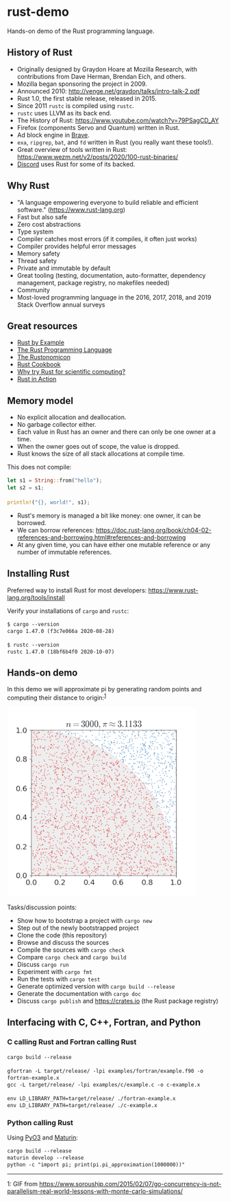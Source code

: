 

# rust-demo

Hands-on demo of the Rust programming language.


## History of Rust

- Originally designed by Graydon Hoare at Mozilla Research, with contributions from Dave Herman, Brendan Eich, and others.
- Mozilla began sponsoring the project in 2009.
- Announced 2010: http://venge.net/graydon/talks/intro-talk-2.pdf
- Rust 1.0, the first stable release, released in 2015.
- Since 2011 `rustc` is compiled using `rustc`.
- `rustc` uses LLVM as its back end.
- The History of Rust: https://www.youtube.com/watch?v=79PSagCD_AY
- Firefox (components Servo and Quantum) written in Rust.
- Ad block engine in [Brave](https://brave.com/).
- `exa`, `ripgrep`, `bat`, and `fd` written in Rust (you really want these tools!).
- Great overview of tools written in Rust: https://www.wezm.net/v2/posts/2020/100-rust-binaries/
- [Discord](https://discord.com/) uses Rust for some of its backed.


## Why Rust

- "A language empowering everyone to build reliable and efficient software." (https://www.rust-lang.org)
- Fast but also safe
- Zero cost abstractions
- Type system
- Compiler catches most errors (if it compiles, it often just works)
- Compiler provides helpful error messages
- Memory safety
- Thread safety
- Private and immutable by default
- Great tooling (testing, documentation, auto-formatter, dependency management, package registry, no makefiles needed)
- Community
- Most-loved programming language in the 2016, 2017, 2018, and 2019 Stack Overflow annual surveys


## Great resources

- [Rust by Example](https://doc.rust-lang.org/rust-by-example/)
- [The Rust Programming Language](https://doc.rust-lang.org/book/)
- [The Rustonomicon](https://doc.rust-lang.org/nomicon/)
- [Rust Cookbook](https://rust-lang-nursery.github.io/rust-cookbook/)
- [Why try Rust for scientific computing?](https://erambler.co.uk/blog/why-give-rust-a-try/)
- [Rust in Action](http://www.rustinaction.com/)


## Memory model

- No explicit allocation and deallocation.
- No garbage collector either.
- Each value in Rust has an owner and there can only be one owner at a time.
- When the owner goes out of scope, the value is dropped.
- Rust knows the size of all stack allocations at compile time.

This does not compile:
```rust
let s1 = String::from("hello");
let s2 = s1;

println!("{}, world!", s1);
```

- Rust's memory is managed a bit like money: one owner, it can be borrowed.
- We can borrow references: https://doc.rust-lang.org/book/ch04-02-references-and-borrowing.html#references-and-borrowing
- At any given time, you can have either one mutable reference or any number of immutable references.


## Installing Rust

Preferred way to install Rust for most developers: https://www.rust-lang.org/tools/install

Verify your installations of `cargo` and `rustc`:
```
$ cargo --version
cargo 1.47.0 (f3c7e066a 2020-08-28)

$ rustc --version
rustc 1.47.0 (18bf6b4f0 2020-10-07)
```


## Hands-on demo

In this demo we will approximate pi by generating random points and computing
their distance to origin:<sup>[1](#footnote1)</sup>

![random points](img/pi_Monte-Carlo.gif)

Tasks/discussion points:
- Show how to bootstrap a project with `cargo new`
- Step out of the newly bootstrapped project
- Clone the code (this repository)
- Browse and discuss the sources
- Compile the sources with `cargo check`
- Compare `cargo check` and `cargo build`
- Discuss `cargo run`
- Experiment with `cargo fmt`
- Run the tests with `cargo test`
- Generate optimized version with `cargo build --release`
- Generate the documentation with `cargo doc`
- Discuss `cargo publish` and https://crates.io (the Rust package registry)


## Interfacing with C, C++, Fortran, and Python

### C calling Rust and Fortran calling Rust

```
cargo build --release

gfortran -L target/release/ -lpi examples/fortran/example.f90 -o fortran-example.x
gcc -L target/release/ -lpi examples/c/example.c -o c-example.x

env LD_LIBRARY_PATH=target/release/ ./fortran-example.x
env LD_LIBRARY_PATH=target/release/ ./c-example.x
```

### Python calling Rust

Using [PyO3](https://github.com/PyO3/pyo3) and [Maturin](https://github.com/PyO3/maturin):
```
cargo build --release
maturin develop --release
python -c "import pi; print(pi.pi_approximation(1000000))"
```

---

<a name="footnote1">1</a>: GIF from https://www.soroushjp.com/2015/02/07/go-concurrency-is-not-parallelism-real-world-lessons-with-monte-carlo-simulations/
